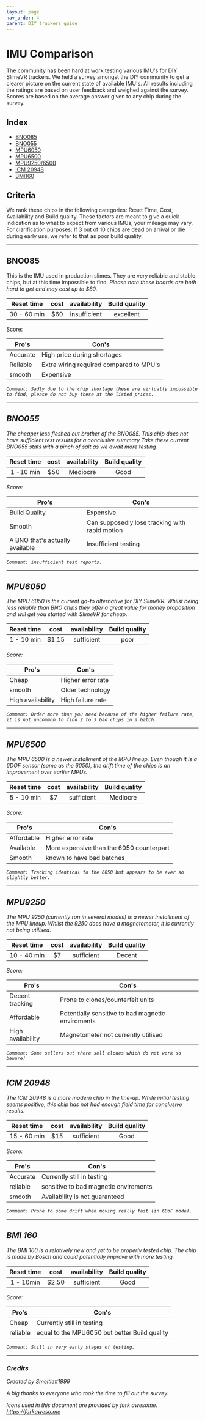 ```yaml
---
layout: page
nav_order: 4
parent: DIY trackers guide
---
```


<head>
<link rel="stylesheet" href="https://cdn.jsdelivr.net/npm/fork-awesome@1.2.0/css/fork-awesome.min.css" integrity="sha256-XoaMnoYC5TH6/+ihMEnospgm0J1PM/nioxbOUdnM8HY=" crossorigin="anonymous">
</head>

# IMU Comparison
The community has been hard at work testing various IMU's for DIY SlimeVR trackers.
We held a survey amongst the DIY community to get a clearer picture on the current state of available IMU's.
All results including the ratings are based on user feedback and weighed against the survey.
Scores are based on the average answer given to any chip during the survey.

## Index
- [BNO085](#bno085)
- [BNO055](#bno055)
- [MPU6050](#mpu6050)
- [MPU6500](#mpu6500)
- [MPU9250/6500](#mpu92506500)
- [ICM 20948](#icm20948)
- [BMI160](#bmi-160)

## Criteria
We rank these chips in the following categories: Reset Time, Cost, Availability and Build quality.
These factors are meant to give a quick indication as to what to expect from various IMUs, your mileage may vary.
For clarification purposes: If 3 out of 10 chips are dead on arrival or die during early use, we refer to that as poor build quality.

---
## BNO085
This is the IMU used in production slimes.
They are very reliable and stable chips, but at this time impossible to find.
*Please note these boards are both hard to get and may cost up to $80.*

|Reset time |cost |availability|Build quality|
|:---------:|:---:|:----------:|:-----------:|
|30 - 60 min|$60  |insufficient|excellent    |
Score: <i class="fa fa-star"></i><i class="fa fa-star"></i><i class="fa fa-star"></i><i class="fa fa-star"></i><i class="fa fa-star-half-o">

|Pro's         |Con's                                  |
|--------------|---------------------------------------|
|Accurate      |High price during shortages            |
|Reliable      |Extra wiring required compared to MPU's|
|smooth        |Expensive                              |

`Comment: Sadly due to the chip shortage these are virtually impossible to find, please do not buy these at the listed prices.`

---
## BNO055
The cheaper less fleshed out brother of the BNO085.
*This chip does not have sufficient test results for a conclusive summary*
*Take these current BNO055 stats with a pinch of salt as we await more testing*

|Reset time |cost |availability|Build quality|
|:---------:|:---:|:----------:|:-----------:|
|1 -10 min  |$50  |Mediocre    |Good         |
Score: <i class="fa fa-star"></i><i class="fa fa-star"></i><i class="fa fa-star"></i><i class="fa fa-star-half-o"></i><i class="fa fa-star-o">

|Pro's                          |Con's                                         |
|-------------------------------|----------------------------------------------|
|Build Quality                  |Expensive                                     |
|Smooth                         |Can supposedly lose tracking with rapid motion|
|A BNO that's actually available|Insufficient testing                          |

`Comment: insufficient test reports.`

---
## MPU6050
The MPU 6050 is the current go-to alternative for DIY SlimeVR.
Whilst being less reliable than BNO chips they offer a great value for money proposition and will get you started with SlimeVR for cheap.

|Reset time |cost |availability|Build quality|
|:---------:|:---:|:----------:|:-----------:|
|1 - 10 min |$1.15 |sufficient |poor         |
Score: <i class="fa fa-star"></i><i class="fa fa-star"></i><i class="fa fa-star-half-o"></i><i class="fa fa-star-o"></i><i class="fa fa-star-o" ></i>

|Pro's            |Con's            |
|-----------------|-----------------|
|Cheap            |Higher error rate|
|smooth           |Older technology |
|High availability|High failure rate|

`Comment: Order more than you need because of the higher failure rate, it is not uncommon to find 2 to 3 bad chips in a batch.`

---
## MPU6500
The MPU 6500 is a newer installment of the MPU lineup.
Even though it is a 6DOF sensor (same as the 6050), the drift time of the chips is an improvement over earlier MPUs.

|Reset time |cost |availability|Build quality|
|:---------:|:---:|:----------:|:-----------:|
|5 - 10 min |$7   |sufficient  |Mediocre     |
Score: <i class="fa fa-star"></i><i class="fa fa-star"></i><i class="fa fa-star"></i><i class="fa fa-star-o" ></i><i class="fa fa-star-o" ></i>

|Pro's            |Con's                                   |
|-----------------|----------------------------------------|
|Affordable       |Higher error rate                       |
|Available        |More expensive than the 6050 counterpart|
|Smooth           |known to have bad batches               |

`Comment: Tracking identical to the 6050 but appears to be ever so slightly better.`

---
## MPU9250
The MPU 9250 (currently ran in several modes) is a newer installment of the MPU lineup.
Whilst the 9250 does have a magnetometer, it is currently not being utilised.

|Reset time |cost |availability|Build quality|
|:---------:|:---:|:----------:|:-----------:|
|10 - 40 min|$7   |sufficient  |Decent       |
Score: <i class="fa fa-star"></i><i class="fa fa-star"></i><i class="fa fa-star"></i><i class="fa fa-star-o" ></i><i class="fa fa-star-o" ></i>

|Pro's            |Con's                                            |
|-----------------|-------------------------------------------------|
|Decent tracking  |Prone to clones/counterfeit units                |
|Affordable       |Potentially sensitive to bad magnetic enviroments|
|High availability|Magnetometer not currently utilised              |

`Comment: Some sellers out there sell clones which do not work so beware!`

---
## ICM 20948
The ICM 20948 is a more modern chip in the line-up.
While initial testing seems positive, this chip has not had enough field time for conclusive results.

|Reset time |cost |availability|Build quality|
|:---------:|:---:|:----------:|:-----------:|
|15 - 60 min|$15  |sufficient  |Good         |
Score: <i class="fa fa-star"></i><i class="fa fa-star"></i><i class="fa fa-star"></i><i class="fa fa-star"></i><i class="fa fa-star-half-o"></i>

|Pro's            |Con's                                |
|-----------------|-------------------------------------|
|Accurate         |Currently still in testing           |
|reliable         |sensitive to bad magnetic enviroments|
|smooth           |Availability is not guaranteed       |

`Comment: Prone to some drift when moving really fast (in 6DoF mode).`

---
## BMI 160
The BMI 160 is a relatively new and yet to be properly tested chip.
The chip is made by Bosch and could potentially improve with more testing.


|Reset time |cost |availability|Build quality|
|:---------:|:---:|:----------:|:-----------:|
|1 - 10min  |$2.50|sufficient  |Good         |
Score: <i class="fa fa-star"></i><i class="fa fa-star"></i><i class="fa fa-star-half-o"></i><i class="fa fa-star-o"></i><i class="fa fa-star-o" ></i>

|Pro's            |Con's                                            |
|-----------------|-------------------------------------------------|
|Cheap            |Currently still in testing                       |
|reliable         |equal to the MPU6050 but better Build quality    |

`Comment: Still in very early stages of testing.`

---
### Credits
*Created by Smeltie#1999*

A big thanks to everyone who took the time to fill out the survey.

Icons used in this document are provided by fork awesome.
*https://forkaweso.me*